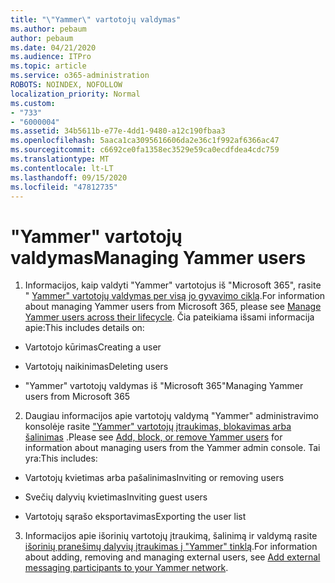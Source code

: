 ```yaml
---
title: "\"Yammer\" vartotojų valdymas"
ms.author: pebaum
author: pebaum
ms.date: 04/21/2020
ms.audience: ITPro
ms.topic: article
ms.service: o365-administration
ROBOTS: NOINDEX, NOFOLLOW
localization_priority: Normal
ms.custom:
- "733"
- "6000004"
ms.assetid: 34b5611b-e77e-4dd1-9480-a12c190fbaa3
ms.openlocfilehash: 5aaca1ca3095616606da2e36c1f992af6366ac47
ms.sourcegitcommit: c6692ce0fa1358ec3529e59ca0ecdfdea4cdc759
ms.translationtype: MT
ms.contentlocale: lt-LT
ms.lasthandoff: 09/15/2020
ms.locfileid: "47812735"
---
```

# <a name="managing-yammer-users"></a><span data-ttu-id="368f5-102">"Yammer" vartotojų valdymas</span><span class="sxs-lookup"><span data-stu-id="368f5-102">Managing Yammer users</span></span>

1. <span data-ttu-id="368f5-103">Informacijos, kaip valdyti "Yammer" vartotojus iš "Microsoft 365", rasite " [Yammer" vartotojų valdymas per visą jo gyvavimo ciklą](https://docs.microsoft.com/yammer/manage-yammer-users/manage-users-across-their-lifecycle).</span><span class="sxs-lookup"><span data-stu-id="368f5-103">For information about managing Yammer users from Microsoft 365, please see [Manage Yammer users across their lifecycle](https://docs.microsoft.com/yammer/manage-yammer-users/manage-users-across-their-lifecycle).</span></span> <span data-ttu-id="368f5-104">Čia pateikiama išsami informacija apie:</span><span class="sxs-lookup"><span data-stu-id="368f5-104">This includes details on:</span></span>

  - <span data-ttu-id="368f5-105">Vartotojo kūrimas</span><span class="sxs-lookup"><span data-stu-id="368f5-105">Creating a user</span></span>

  - <span data-ttu-id="368f5-106">Vartotojų naikinimas</span><span class="sxs-lookup"><span data-stu-id="368f5-106">Deleting users</span></span>

  - <span data-ttu-id="368f5-107">"Yammer" vartotojų valdymas iš "Microsoft 365"</span><span class="sxs-lookup"><span data-stu-id="368f5-107">Managing Yammer users from Microsoft 365</span></span>

2. <span data-ttu-id="368f5-108">Daugiau informacijos apie vartotojų valdymą "Yammer" administravimo konsolėje rasite ["Yammer" vartotojų įtraukimas, blokavimas arba šalinimas](https://alchemyportal.azurewebsites.net/Rule/ManageYammer%20users%20across%20their%20lifecycle%20from%20Office%20365) .</span><span class="sxs-lookup"><span data-stu-id="368f5-108">Please see [Add, block, or remove Yammer users](https://alchemyportal.azurewebsites.net/Rule/ManageYammer%20users%20across%20their%20lifecycle%20from%20Office%20365) for information about managing users from the Yammer admin console.</span></span> <span data-ttu-id="368f5-109">Tai yra:</span><span class="sxs-lookup"><span data-stu-id="368f5-109">This includes:</span></span>

  - <span data-ttu-id="368f5-110">Vartotojų kvietimas arba pašalinimas</span><span class="sxs-lookup"><span data-stu-id="368f5-110">Inviting or removing users</span></span>

  - <span data-ttu-id="368f5-111">Svečių dalyvių kvietimas</span><span class="sxs-lookup"><span data-stu-id="368f5-111">Inviting guest users</span></span>

  - <span data-ttu-id="368f5-112">Vartotojų sąrašo eksportavimas</span><span class="sxs-lookup"><span data-stu-id="368f5-112">Exporting the user list</span></span>

3. <span data-ttu-id="368f5-113">Informacijos apie išorinių vartotojų įtraukimą, šalinimą ir valdymą rasite [išorinių pranešimų dalyvių įtraukimas į "Yammer" tinklą](https://docs.microsoft.com/yammer/work-with-external-users/add-external-participants).</span><span class="sxs-lookup"><span data-stu-id="368f5-113">For information about adding, removing and managing external users, see [Add external messaging participants to your Yammer network](https://docs.microsoft.com/yammer/work-with-external-users/add-external-participants).</span></span>
